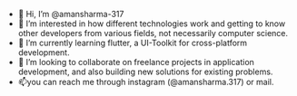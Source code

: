 - 👋 Hi, I’m @amansharma-317
- 👀 I’m interested in how different technologies work and getting to know other developers from various fields, not necessarily computer science.
- 🌱 I’m currently learning flutter, a UI-Toolkit for cross-platform development.
- 💞️ I’m looking to collaborate on freelance projects in application development, and also building new solutions for existing problems.
- 📫you can reach me through instagram (@amansharma.317) or mail.

<!---
amansharma-317/amansharma-317 is a ✨ special ✨ repository because its `README.md` (this file) appears on your GitHub profile.
You can click the Preview link to take a look at your changes.
--->
